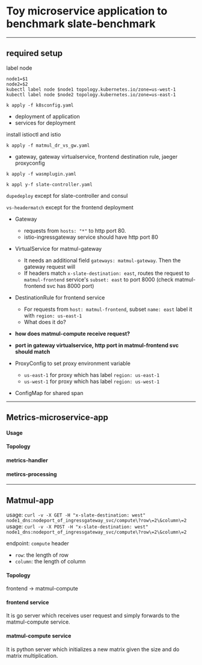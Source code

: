 # Toy microservice application to benchmark slate-benchmark
---
## required setup
label node
```
node1=$1
node2=$2
kubectl label node $node1 topology.kubernetes.io/zone=us-west-1
kubectl label node $node2 topology.kubernetes.io/zone=us-east-1
```


`k apply -f k8sconfig.yaml`
- deployment of application
- services for deployment

install istioctl and istio

`k apply -f matmul_dr_vs_gw.yaml`
- gateway, gateway virtualservice, frontend destination rule, jaeger proxyconfig

`k apply -f wasmplugin.yaml`

`k appl y-f slate-controller.yaml`

`dupedeploy` except for slate-controller and consul

`vs-headermatch` except for the frontend deployment


- Gateway
  - requests from `hosts: "*"` to http port 80.
  - istio-ingressgateway service should have http port 80
- VirtualService for matmul-gateway
  - It needs an additional field `gateways: matmul-gateway`. Then the gateway request will
  - If headers match `x-slate-destination: east`, routes the request to `matmul-frontend` service's `subset: east` to port 8000 (check matmul-frontend svc has 8000 port)
- DestinationRule for frontend service
  - For requests from `host: matmul-frontend`, subset `name: east` label it with `region: us-east-1`
  - What does it do?
- **how does matmul-compute receive request?**
 
- **port in gateway virtualservice, http port in matmul-frontend svc should match**

- ProxyConfig to set proxy environment variable
  - `us-east-1` for proxy which has label `region: us-east-1`
  - `us-west-1` for proxy which has label `region: us-west-1`
- ConfigMap for shared span

---
## Metrics-microservice-app
#### Usage

#### Topology

#### metrics-handler

#### metircs-processing

---

## Matmul-app
usage: `curl -v -X GET -H "x-slate-destination: west" node1_dns:nodeport_of_ingressgateway_svc/compute\?row\=2\&column\=2`
usage: `curl -v -X POST -H "x-slate-destination: west" node1_dns:nodeport_of_ingressgateway_svc/compute\?row\=2\&column\=2`

endpoint: `compute`
header
- `row`: the length of row
- `column`: the length of column

#### Topology
frontend -> matmul-compute

#### frontend service
It is go server which receives user request and simply forwards to the matmul-compute service.

#### matmul-compute service
It is python server which initializes a new matrix given the size and do matrix multiplication.


